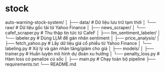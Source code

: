 # stock
auto-warning-stock-system/
│
├── data/                        # Dữ liệu lưu trữ tạm thời
│   └── raw/                    # Dữ liệu gốc tải từ Yahoo Finance
│
├── news_scraper/
│   └── cafef_scraper.py        # Thu thập tin tức từ CafeF
│
├── llm_sentiment_labeler/
│   └── labeler.py              # Dùng LLM để gán nhãn sentiment
│
├── price_analysis/
│   ├── fetch_yahoo.py          # Lấy dữ liệu giá cổ phiếu từ Yahoo Finance
│   └── labeling.py             # Xử lý và gán nhãn tăng/giảm cho giá
│
├── models/
│   ├── trainer.py              # Huấn luyện mô hình dự đoán xu hướng
│   └── penalty_loss.py         # Hàm loss có penalize cú sốc
│
├── main.py                     # Chạy toàn bộ pipeline
├── requirements.txt
└── README.md
